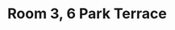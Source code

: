---
basin: 'No'
cudn: true
floor: Ground
grade: 4
images:
- /room_database/images/park_t/pt6_3_1.jpg
living_room: 'No'
location: 6 Park Terrace
name: '3'
network: Wireless Only
title: Room 3, 6 Park Terrace
---